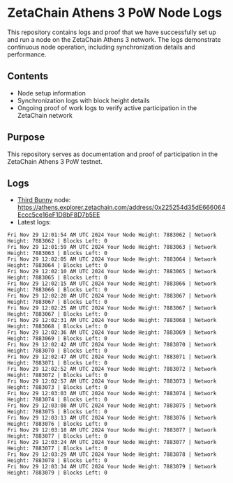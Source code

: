 # ZetaChain Athens 3 PoW Node Logs
This repository contains logs and proof that we have successfully set up and run a node on the ZetaChain Athens 3 network. The logs demonstrate continuous node operation, including synchronization details and performance.

## Contents
- Node setup information
- Synchronization logs with block height details
- Ongoing proof of work logs to verify active participation in the ZetaChain network

## Purpose
This repository serves as documentation and proof of participation in the ZetaChain Athens 3 PoW testnet.

## Logs

- [Third Bunny](https://thirdbunny.xyz/) node: https://athens.explorer.zetachain.com/address/0x225254d35dE666064Eccc5ce16eF1D8bF8D7b5EE
- Latest logs:
```
Fri Nov 29 12:01:54 AM UTC 2024 Your Node Height: 7883062 | Network Height: 7883062 | Blocks Left: 0
Fri Nov 29 12:01:59 AM UTC 2024 Your Node Height: 7883063 | Network Height: 7883063 | Blocks Left: 0
Fri Nov 29 12:02:05 AM UTC 2024 Your Node Height: 7883064 | Network Height: 7883064 | Blocks Left: 0
Fri Nov 29 12:02:10 AM UTC 2024 Your Node Height: 7883065 | Network Height: 7883065 | Blocks Left: 0
Fri Nov 29 12:02:15 AM UTC 2024 Your Node Height: 7883066 | Network Height: 7883066 | Blocks Left: 0
Fri Nov 29 12:02:20 AM UTC 2024 Your Node Height: 7883067 | Network Height: 7883067 | Blocks Left: 0
Fri Nov 29 12:02:25 AM UTC 2024 Your Node Height: 7883067 | Network Height: 7883067 | Blocks Left: 0
Fri Nov 29 12:02:31 AM UTC 2024 Your Node Height: 7883068 | Network Height: 7883068 | Blocks Left: 0
Fri Nov 29 12:02:36 AM UTC 2024 Your Node Height: 7883069 | Network Height: 7883069 | Blocks Left: 0
Fri Nov 29 12:02:42 AM UTC 2024 Your Node Height: 7883070 | Network Height: 7883070 | Blocks Left: 0
Fri Nov 29 12:02:47 AM UTC 2024 Your Node Height: 7883071 | Network Height: 7883071 | Blocks Left: 0
Fri Nov 29 12:02:52 AM UTC 2024 Your Node Height: 7883072 | Network Height: 7883072 | Blocks Left: 0
Fri Nov 29 12:02:57 AM UTC 2024 Your Node Height: 7883073 | Network Height: 7883073 | Blocks Left: 0
Fri Nov 29 12:03:03 AM UTC 2024 Your Node Height: 7883074 | Network Height: 7883074 | Blocks Left: 0
Fri Nov 29 12:03:08 AM UTC 2024 Your Node Height: 7883075 | Network Height: 7883075 | Blocks Left: 0
Fri Nov 29 12:03:13 AM UTC 2024 Your Node Height: 7883076 | Network Height: 7883076 | Blocks Left: 0
Fri Nov 29 12:03:18 AM UTC 2024 Your Node Height: 7883077 | Network Height: 7883077 | Blocks Left: 0
Fri Nov 29 12:03:24 AM UTC 2024 Your Node Height: 7883077 | Network Height: 7883077 | Blocks Left: 0
Fri Nov 29 12:03:29 AM UTC 2024 Your Node Height: 7883078 | Network Height: 7883078 | Blocks Left: 0
Fri Nov 29 12:03:34 AM UTC 2024 Your Node Height: 7883079 | Network Height: 7883079 | Blocks Left: 0
```
